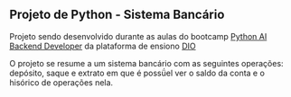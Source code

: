 ## Projeto de Python - Sistema Bancário

Projeto sendo desenvolvido durante as aulas do bootcamp [Python AI Backend Developer](https://web.dio.me/track/coding-future-vivo-python-ai-backend-developer) da plataforma de ensiono [DIO](https://web.dio.me/home)

O projeto se resume a um sistema bancário com as seguintes operações: depósito, saque e extrato em que é possǘel ver o saldo da conta e o hisórico de operações nela.
